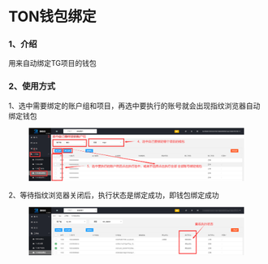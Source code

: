 # TON钱包绑定

### 1、介绍

用来自动绑定TG项目的钱包

### 2、使用方式

1、选中需要绑定的账户组和项目，再选中要执行的账号就会出现指纹浏览器自动绑定钱包

<figure><img src="../../.gitbook/assets/image (18) (1).png" alt=""><figcaption></figcaption></figure>

2、等待指纹浏览器关闭后，执行状态是绑定成功，即钱包绑定成功

<figure><img src="../../.gitbook/assets/image (19) (1).png" alt=""><figcaption></figcaption></figure>





